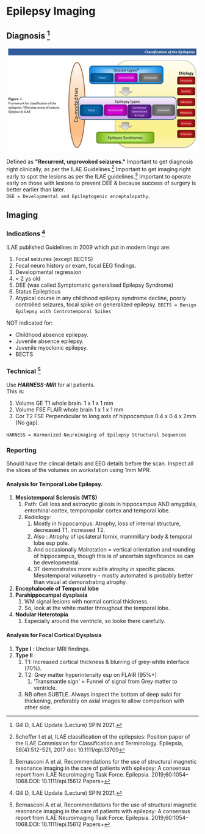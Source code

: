 # Epilepsy Imaging 

[^Gill_2021]:Gill D, ILAE Update (Lecture) SPIN 2021.
[^ILAE_2019]:Bernasconi A et al, Recommendations for the use of structural magnetic resonance imaging in the care of patients with epilepsy: A consensus report from ILAE Neuroimaging Task Force. Epilepsia. 2019;60:1054–1068.DOI: 10.1111/epi.15612 Papers+
[^ILAE_2017]:Scheffer I et al, ILAE classification of the epilepsies: Position paper of the ILAE Commission for Classification and Terminology. Epilepsia, 58(4):512–521, 2017 doi: 10.1111/epi.13709 

## Diagnosis [^Gill_2021]

![ILAE Diagnosis](Images/ILAE_Classification_Overview.jpg) 

Defined as **"Recurrent, unprovoked seizures."** 
Important to get diagnosis right clinically, as per the ILAE Guidelines.[^ILAE_2017]
Important to get imaging right early to spot the lesions as per the ILAE guidelines.[^ILAE_2019]
Important to operate early on those with lesions to prevent DEE & because success of surgery is better earlier than later.  
`DEE = Developmental and Epileptogenic encephalopathy.`

## Imaging 

### Indications [^Gill_2021] 

ILAE published Guidelines in 2009 which put in modern lingo are:
1. Focal seizures (except BECTS)
2. Focal neuro history or exam, focal EEG findings.
3. Developmental regression
4. < 2 ys old
5. DEE (was called Symptomatic generalised Epilepsy Syndrome)
6. Status Epilepticus
7. Atypical course in any childhood epilepsy syndrome decline, poorly controlled seizures, focal spike on generalized epilepsy. 
`BECTS = Benign Epilepsy with Centrotemporal Spikes`  

NOT indicated for: 
- Childhood absence epilepsy.
- Juvenile absence epilepsy.
- Juvenile myoclonic epilepsy.
- BECTS

### Technical [^ILAE_2019]

Use ***HARNESS-MRI*** for all patients.  
This is:
1. Volume GE T1 whole brain. 1 x 1 x 1 mm 
2. Volume FSE FLAIR whole brain 1 x 1 x 1 mm
3. Cor T2 FSE Perpendicular to long axis of hippocampus 0.4 x 0.4 x 2mm (No gap). 

`HARNESS = Harmonized Neuroimaging of Epilepsy Structural Sequences`
### Reporting  

Should have the clincal details and EEG details before the scan. 
Inspect all the slices of the volumes on workstation using 1mm MPR.

#### Analysis for Temporal Lobe Epilepsy.
1. **Mesiotemporal Sclerosis (MTS)**
   1. Path: Cell loss and astrocytic gliosis in hippocampus AND amygdala, entorhinal cortex, temporopolar cortex and temporal lobe. 
   2. Radiology: 
      1. Mostly in hippocampus: Atrophy, loss of internal structure, decreased T1, increased T2.
      2. Also : Atrophy of ipsilateral fornix, mammillary body & temporal lobe esp pole.
      3. And occasionally Malrotation = vertical orientation and rounding of hippocampus, though this is of uncertain significance as can be developmental.  
      4. 3T demonstrates more subtle atrophy in specific places. Mesotemporal volumetry - mostly automated is probably better than visual at demonstrating atrophy.  
2. **Encephalocele of Temporal lobe**
3. **Parahippocampal dysplasia** 
   1. WM signal lesions with normal cortical thickness.
   2. So, look at the white matter throughout the temporal lobe.
4. **Nodular Heterotopia**
   1. Especially around the ventricle, so looke there carefully. 

#### Analysis for Focal Cortical Dysplasia  
1. **Type I** : Unclear MRI findings. 
2. **Type II** : 
   1. T1: Increased cortical thickness & blurring of grey-white interface (70%).
   2. T2: Grey matter hyperintensity esp on FLAIR (95%+) 
      1. 'Transmantle sign' = Funnel of signal from Grey matter to ventricle.
   3. NB often SUBTLE. Always inspect the bottom of deep sulci for thickening, preferably on axial images to allow comparison with other side.  




